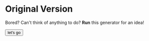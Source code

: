 # Original Version
Bored?
Can't think of anything to do? 
**Run** this generator for an idea!


<html>
  
<button onclick="myTask()">let's go</button>

<script>
const url = "https://raw.githubusercontent.com/Hope-T/whattodo/gh-pages/whattodo.txt";
let myTask = async () => {
	let response = await fetch(url)
	if (response.status == 200){
		var text = await response.text();
		var textByLine = text.slice(0,1);
		alert(textByLine);
	
	

	}
}
</script>
</html>
  


